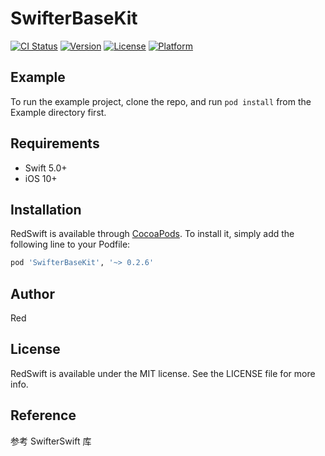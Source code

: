 # SwifterBaseKit

[![CI Status](https://img.shields.io/travis/Luowencai/RedSwift.svg?style=flat)](https://travis-ci.org/Luowencai/RedSwift)
[![Version](https://img.shields.io/cocoapods/v/RedSwift.svg?style=flat)](https://cocoapods.org/pods/RedSwift)
[![License](https://img.shields.io/cocoapods/l/RedSwift.svg?style=flat)](https://cocoapods.org/pods/RedSwift)
[![Platform](https://img.shields.io/cocoapods/p/RedSwift.svg?style=flat)](https://cocoapods.org/pods/RedSwift)

## Example

To run the example project, clone the repo, and run `pod install` from the Example directory first.



## Requirements

* Swift 5.0+
* iOS 10+



## Installation

RedSwift is available through [CocoaPods](https://cocoapods.org). To install
it, simply add the following line to your Podfile:

```ruby
pod 'SwifterBaseKit', '~> 0.2.6'
```



## Author

Red



## License

RedSwift is available under the MIT license. See the LICENSE file for more info.



## Reference

参考 SwifterSwift  库

